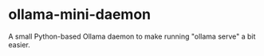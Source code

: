 # ollama-mini-daemon
A small Python-based Ollama daemon to make running "ollama serve" a bit easier.

